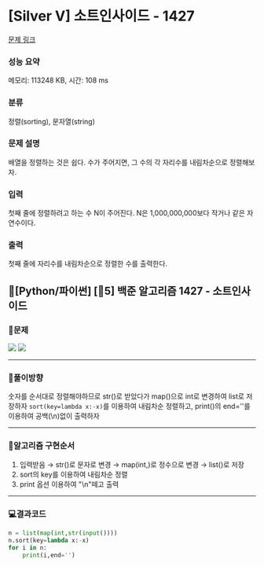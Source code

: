# [Silver V] 소트인사이드 - 1427 

[문제 링크](https://www.acmicpc.net/problem/1427) 

### 성능 요약

메모리: 113248 KB, 시간: 108 ms

### 분류

정렬(sorting), 문자열(string)

### 문제 설명

<p>배열을 정렬하는 것은 쉽다. 수가 주어지면, 그 수의 각 자리수를 내림차순으로 정렬해보자.</p>

### 입력 

 <p>첫째 줄에 정렬하려고 하는 수 N이 주어진다. N은 1,000,000,000보다 작거나 같은 자연수이다.</p>

### 출력 

 <p>첫째 줄에 자리수를 내림차순으로 정렬한 수를 출력한다.</p>

## 📖[Python/파이썬] [🥈5] 백준 알고리즘 1427 - 소트인사이드
### 📜문제
![](https://velog.velcdn.com/images/keynene/post/c772dd16-5066-4961-b03e-9a28400b2f49/image.png)
![](https://velog.velcdn.com/images/keynene/post/74266119-5419-4ca2-b17f-6c5b474c28e8/image.png)

* * *

### 📕풀이방향
숫자를 순서대로 정렬해야하므로 str()로 받았다가 map()으로 int로 변경하여 list로 저장하자
<code>sort(key=lambda x:-x)</code>를 이용하여 내림차순 정렬하고,
print()의 end=''를 이용하여 공백(\n)없이 출력하자

* * *

### 📝알고리즘 구현순서
1. 입력받음 → str()로 문자로 변경 → map(int,)로 정수으로 변경 → list()로 저장
2. sort의 key를 이용하여 내림차순 정렬
3. print 옵션 이용하여 "\n"떼고 출력

* * *

### 💻결과코드
```python
n = list(map(int,str(input())))
n.sort(key=lambda x:-x)
for i in n:
    print(i,end='')
```